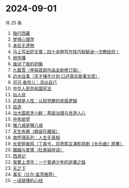# 2024-09-01

共 25 条

<!-- BEGIN WEREAD -->
<!-- 最后更新时间 2024-09-01 20:24:55 +0800 -->
1. [独行西藏](https://weread.qq.com/web/bookDetail/6e4325f0813ab91e2g01493e)
1. [梦境心理学](https://weread.qq.com/web/bookDetail/85f32ff0813ab9202g019232)
1. [身后无遗物](https://weread.qq.com/web/bookDetail/6fb32b10813ab926dg013feb)
1. [马上写出好文章：四十余种写作技巧和秘诀一次教给你！](https://weread.qq.com/web/bookDetail/35e32b505df63035e867909)
1. [弱传播](https://weread.qq.com/web/bookDetail/bbe32fe0716afe94bbe5336)
1. [谁动了我的奶酪](https://weread.qq.com/web/bookDetail/9eb32a6059b42c9ebc1da49)
1. [九篇雪（李娟首部作品全新修订版）](https://weread.qq.com/web/bookDetail/e4b32820717ffac9e4b705e)
1. [边水往事（天才捕手计划·口述真实故事文库）](https://weread.qq.com/web/bookDetail/064326a0813ab779ag018bda)
1. [可可·香奈儿：活出自己](https://weread.qq.com/web/bookDetail/1f7323a0813ab9210g011380)
1. [中华人民共和国宪法](https://weread.qq.com/web/bookDetail/ad532f30718b6f4ead5a755)
1. [仙人状](https://weread.qq.com/web/bookDetail/78b32010813ab921dg019915)
1. [这就是人性：认知觉醒的底层逻辑](https://weread.qq.com/web/bookDetail/f84327c0813ab9224g012fc7)
1. [自造](https://weread.qq.com/web/bookDetail/a9532a00813ab6b14g010a74)
1. [治大国若烹小鲜：基层治理与世道人心](https://weread.qq.com/web/bookDetail/57e32aa0813ab75ddg010a4d)
1. [中年欲望](https://weread.qq.com/web/bookDetail/5b032d30813ab91d3g0139ad)
1. [猪八戒是哪八戒](https://weread.qq.com/web/bookDetail/16d32180813ab855bg019d81)
1. [天生有罪（精装珍藏版）](https://weread.qq.com/web/bookDetail/d27322c0724fa3bed27cea7)
1. [南怀瑾系列：人生无真相](https://weread.qq.com/web/bookDetail/06e32560813ab7295g0190c2)
1. [长安铜雀鸣（丁禹兮、邓恩熙主演影视剧《长乐曲》原著）](https://weread.qq.com/web/bookDetail/32f322f0813ab77c1g0172a4)
1. [婚姻与爱情（杜素娟伴读）](https://weread.qq.com/web/bookDetail/72c32b90813ab8fe5g014aad)
1. [西游记](https://weread.qq.com/web/bookDetail/64032210721070a5640294f)
1. [我要上清华：一个普通少年的逆袭之路](https://weread.qq.com/web/bookDetail/98a32cb0813ab8e90g013b33)
1. [天之下](https://weread.qq.com/web/bookDetail/4de326a0721770aa4de95f4)
1. [事实（比尔·盖茨推荐）](https://weread.qq.com/web/bookDetail/14b3246071831d1514b1198)
1. [一读就懂的心经](https://weread.qq.com/web/bookDetail/b63329d0813ab8ddeg0188ac)
<!-- END WEREAD -->